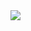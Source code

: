 <a href="https://github.com/anuraghazra/github-readme-stats">
  <img align="center" src="https://github-readme-stats.vercel.app/api?username=yinxin630&count_private=true&show_icons=true" />
</a>
<!--
<a href="https://github.com/anuraghazra/convoychat">
  <img align="center" src="https://github-readme-stats.vercel.app/api/top-langs/?username=yinxin630&&hide=vue,c%23" />
</a>
-->
